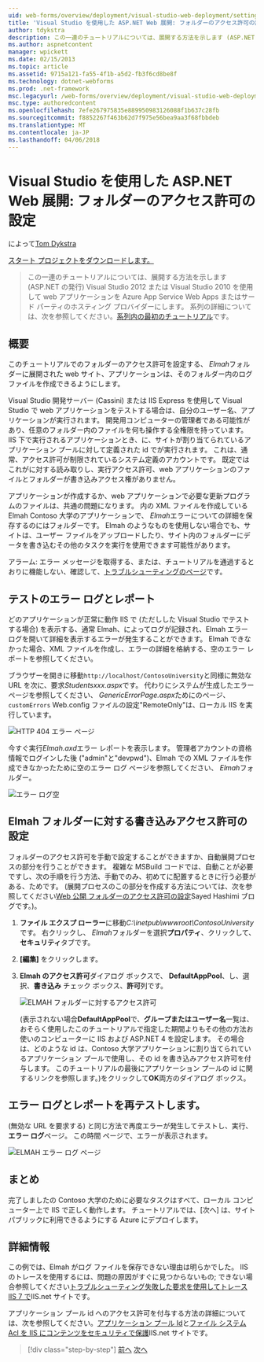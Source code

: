 ```yaml
---
uid: web-forms/overview/deployment/visual-studio-web-deployment/setting-folder-permissions
title: 'Visual Studio を使用した ASP.NET Web 展開: フォルダーのアクセス許可の設定 |Microsoft ドキュメント'
author: tdykstra
description: この一連のチュートリアルについては、展開する方法を示します (ASP.NET の発行) を使用して web アプリケーションを Azure App Service Web Apps またはサード パーティのホスティング プロバイダーにしています.
ms.author: aspnetcontent
manager: wpickett
ms.date: 02/15/2013
ms.topic: article
ms.assetid: 9715a121-fa55-4f1b-a5d2-fb3f6cd8be8f
ms.technology: dotnet-webforms
ms.prod: .net-framework
msc.legacyurl: /web-forms/overview/deployment/visual-studio-web-deployment/setting-folder-permissions
msc.type: authoredcontent
ms.openlocfilehash: 7efe267975835e889950983126088f1b637c28fb
ms.sourcegitcommit: f8852267f463b62d7f975e56bea9aa3f68fbbdeb
ms.translationtype: MT
ms.contentlocale: ja-JP
ms.lasthandoff: 04/06/2018
---
```

<a name="aspnet-web-deployment-using-visual-studio-setting-folder-permissions"></a>Visual Studio を使用した ASP.NET Web 展開: フォルダーのアクセス許可の設定
====================
によって[Tom Dykstra](https://github.com/tdykstra)

[スタート プロジェクトをダウンロードします。](http://go.microsoft.com/fwlink/p/?LinkId=282627)

> この一連のチュートリアルについては、展開する方法を示します (ASP.NET の発行) Visual Studio 2012 または Visual Studio 2010 を使用して web アプリケーションを Azure App Service Web Apps またはサード パーティのホスティング プロバイダーにします。 系列の詳細については、次を参照してください。[系列内の最初のチュートリアル](introduction.md)です。


## <a name="overview"></a>概要

このチュートリアルでのフォルダーのアクセス許可を設定する、 *Elmah*フォルダーに展開された web サイト、アプリケーションは、そのフォルダー内のログ ファイルを作成できるようにします。

Visual Studio 開発サーバー (Cassini) または IIS Express を使用して Visual Studio で web アプリケーションをテストする場合は、自分のユーザー名、アプリケーションが実行されます。 開発用コンピューターの管理者である可能性があり、任意のフォルダー内のファイルを何も操作する全権限を持っています。 IIS 下で実行されるアプリケーションとき、に、サイトが割り当てられているアプリケーション プールに対して定義された id でが実行されます。 これは、通常、アクセス許可が制限されているシステム定義のアカウントです。 既定ではこれがに対する読み取りし、実行アクセス許可、web アプリケーションのファイルとフォルダーが書き込みアクセス権がありません。

アプリケーションが作成するか、web アプリケーションで必要な更新プログラムのファイルは、共通の問題になります。 内の XML ファイルを作成している Elmah Contoso 大学のアプリケーションで、 *Elmah*エラーについての詳細を保存するのにはフォルダーです。 Elmah のようなものを使用しない場合でも、サイトは、ユーザー ファイルをアップロードしたり、サイト内のフォルダーにデータを書き込むその他のタスクを実行を使用できます可能性があります。

アラーム: エラー メッセージを取得する、または、チュートリアルを通過するとおりに機能しない、確認して、[トラブルシューティングのページ](troubleshooting.md)です。

## <a name="test-error-logging-and-reporting"></a>テストのエラー ログとレポート

どのアプリケーションが正常に動作 IIS で (ただしした Visual Studio でテストする場合) を表示する、通常 Elmah、によってログが記録され、Elmah エラー ログを開いて詳細を表示するエラーが発生することができます。 Elmah できなかった場合、XML ファイルを作成し、エラーの詳細を格納する、空のエラー レポートを参照してください。

ブラウザーを開きに移動`http://localhost/ContosoUniversity`と同様に無効な URL を次に、要求*Studentsxxx.aspx*です。 代わりにシステムが生成したエラー ページを参照してください、 *GenericErrorPage.aspx*ためにのページ、 `customErrors` Web.config ファイルの設定"RemoteOnly"は、ローカル IIS を実行しています。

![HTTP 404 エラー ページ](setting-folder-permissions/_static/image1.png)

今すぐ実行*Elmah.axd*エラー レポートを表示します。 管理者アカウントの資格情報でログインした後 (&quot;admin&quot;と&quot;devpwd&quot;)、Elmah での XML ファイルを作成できなかったために空のエラー ログ ページを参照してください、 *Elmah*フォルダー。

![エラー ログ空](setting-folder-permissions/_static/image2.png)

## <a name="set-write-permission-on-the-elmah-folder"></a>Elmah フォルダーに対する書き込みアクセス許可の設定

フォルダーのアクセス許可を手動で設定することができますか、自動展開プロセスの部分を行うことができます。 複雑な MSBuild コードでは、自動ことが必要ですし、次の手順を行う方法、手動でのみ、初めてに配置するときに行う必要がある、ためです。 (展開プロセスのこの部分を作成する方法については、次を参照してください[Web 公開 フォルダーのアクセス許可の設定](http://sedodream.com/2011/11/08/SettingFolderPermissionsOnWebPublish.aspx)Sayed Hashimi ブログです。)。

1. **ファイル エクスプ ローラー**に移動*C:\inetpub\wwwroot\ContosoUniversity*です。 右クリックし、 *Elmah*フォルダーを選択**プロパティ**、クリックして、**セキュリティ**タブです。
2. **[編集]** をクリックします。
3. **Elmah のアクセス許可**ダイアログ ボックスで、 **DefaultAppPool**、し、選択、**書き込み** チェック ボックス、**許可**列です。

    ![ELMAH フォルダーに対するアクセス許可](setting-folder-permissions/_static/image3.png)

    (表示されない場合**DefaultAppPool**で、**グループまたはユーザー名**一覧は、おそらく使用したこのチュートリアルで指定した期間よりもその他の方法お使いのコンピューターに IIS および ASP.NET 4 を設定します。 その場合は、どのような id は、Contoso 大学アプリケーションに割り当てられているアプリケーション プールで使用し、その id を書き込みアクセス許可を付与します。 このチュートリアルの最後にアプリケーション プールの id に関するリンクを参照します。)をクリックして**OK**両方のダイアログ ボックス。

## <a name="retest-error-logging-and-reporting"></a>エラー ログとレポートを再テストします。

(無効な URL を要求する) と同じ方法で再度エラーが発生してテストし、実行、**エラー ログ**ページ。 この時間 ページで、エラーが表示されます。

![ELMAH エラー ログ ページ](setting-folder-permissions/_static/image4.png)

## <a name="summary"></a>まとめ

完了しましたの Contoso 大学のために必要なタスクはすべて、ローカル コンピューター上で IIS で正しく動作します。 チュートリアルでは、[次へ] は、サイト パブリックに利用できるようにする Azure にデプロイします。

## <a name="more-information"></a>詳細情報

この例では、Elmah がログ ファイルを保存できない理由は明らかでした。 IIS のトレースを使用するには、問題の原因がすぐに見つからないもの; できない場合参照してください[トラブルシューティング失敗した要求を使用してトレース IIS 7 で](https://www.iis.net/learn/troubleshoot/using-failed-request-tracing/troubleshooting-failed-requests-using-tracing-in-iis)IIS.net サイトです。

アプリケーション プール id へのアクセス許可を付与する方法の詳細については、次を参照してください。[アプリケーション プール Id](https://www.iis.net/learn/manage/configuring-security/application-pool-identities)と[ファイル システム Acl を IIS にコンテンツをセキュリティで保護](https://www.iis.net/learn/get-started/planning-for-security/secure-content-in-iis-through-file-system-acls)IIS.net サイトです。

> [!div class="step-by-step"]
> [前へ](deploying-to-iis.md)
> [次へ](deploying-to-production.md)
